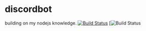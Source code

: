 # discordbot
building on my nodejs knowledge. 
[![Build Status](https://travis-ci.com/Leigham/discordbot.svg?branch=master)](https://travis-ci.com/Leigham/discordbot)
[![Build Status](https://www.code-inspector.com/project/1792/status/svg)


